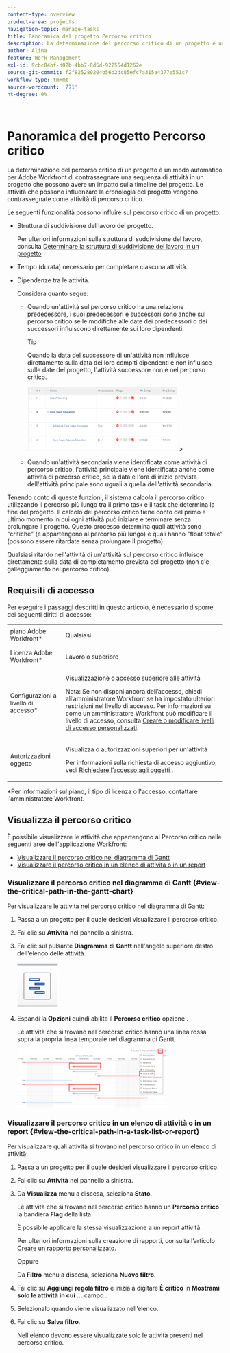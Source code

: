 ```yaml
---
content-type: overview
product-area: projects
navigation-topic: manage-tasks
title: Panoramica del progetto Percorso critico
description: La determinazione del percorso critico di un progetto è un modo automatico per Adobe Workfront di contrassegnare una sequenza di attività in un progetto che possono avere un impatto sulla timeline del progetto. Le attività che possono influenzare la cronologia del progetto vengono contrassegnate come attività di percorso critico.
author: Alina
feature: Work Management
exl-id: 9cbc84bf-d02b-4bb7-8d5d-922554d1262e
source-git-commit: f2f825280204b56d2dc85efc7a315a4377e551c7
workflow-type: tm+mt
source-wordcount: '771'
ht-degree: 0%

---
```


# Panoramica del progetto Percorso critico

La determinazione del percorso critico di un progetto è un modo automatico per Adobe Workfront di contrassegnare una sequenza di attività in un progetto che possono avere un impatto sulla timeline del progetto. Le attività che possono influenzare la cronologia del progetto vengono contrassegnate come attività di percorso critico.

Le seguenti funzionalità possono influire sul percorso critico di un progetto:

* Struttura di suddivisione del lavoro del progetto.

   Per ulteriori informazioni sulla struttura di suddivisione del lavoro, consulta [Determinare la struttura di suddivisione del lavoro in un progetto](../../../manage-work/projects/planning-a-project/determine-project-work-breakdown-structure.md)

* Tempo (durata) necessario per completare ciascuna attività.
* Dipendenze tra le attività.

   Considera quanto segue:

   * Quando un&#39;attività sul percorso critico ha una relazione predecessore, i suoi predecessori e successori sono anche sul percorso critico se le modifiche alle date dei predecessori o dei successori influiscono direttamente sui loro dipendenti.

      >[!TIP]
      >
      >Quando la data del successore di un&#39;attività non influisce direttamente sulla data dei loro compiti dipendenti e non influisce sulle date del progetto, l&#39;attività successore non è nel percorso critico.
      >
      >
      >![](assets/successor-not-on-critical-path-350x150.png)     >

   * Quando un&#39;attività secondaria viene identificata come attività di percorso critico, l&#39;attività principale viene identificata anche come attività di percorso critico, se la data e l&#39;ora di inizio prevista dell&#39;attività principale sono uguali a quella dell&#39;attività secondaria.

Tenendo conto di queste funzioni, il sistema calcola il percorso critico utilizzando il percorso più lungo tra il primo task e il task che determina la fine del progetto. Il calcolo del percorso critico tiene conto del primo e ultimo momento in cui ogni attività può iniziare e terminare senza prolungare il progetto. Questo processo determina quali attività sono &quot;critiche&quot; (e appartengono al percorso più lungo) e quali hanno &quot;float totale&quot; (possono essere ritardate senza prolungare il progetto).

Qualsiasi ritardo nell&#39;attività di un&#39;attività sul percorso critico influisce direttamente sulla data di completamento prevista del progetto (non c&#39;è galleggiamento nel percorso critico).

## Requisiti di accesso

Per eseguire i passaggi descritti in questo articolo, è necessario disporre dei seguenti diritti di accesso:

<table style="table-layout:auto"> 
 <col> 
 <col> 
 <tbody> 
  <tr> 
   <td role="rowheader">piano Adobe Workfront*</td> 
   <td> <p>Qualsiasi</p> </td> 
  </tr> 
  <tr> 
   <td role="rowheader">Licenza Adobe Workfront*</td> 
   <td> <p>Lavoro o superiore</p> </td> 
  </tr> 
  <tr> 
   <td role="rowheader">Configurazioni a livello di accesso*</td> 
   <td> <p>Visualizzazione o accesso superiore alle attività</p> <p>Nota: Se non disponi ancora dell’accesso, chiedi all’amministratore Workfront se ha impostato ulteriori restrizioni nel livello di accesso. Per informazioni su come un amministratore Workfront può modificare il livello di accesso, consulta <a href="../../../administration-and-setup/add-users/configure-and-grant-access/create-modify-access-levels.md" class="MCXref xref">Creare o modificare livelli di accesso personalizzati</a>.</p> </td> 
  </tr> 
  <tr> 
   <td role="rowheader">Autorizzazioni oggetto</td> 
   <td> <p>Visualizza o autorizzazioni superiori per un'attività </p> <p>Per informazioni sulla richiesta di accesso aggiuntivo, vedi <a href="../../../workfront-basics/grant-and-request-access-to-objects/request-access.md" class="MCXref xref">Richiedere l’accesso agli oggetti </a>.</p> </td> 
  </tr> 
 </tbody> 
</table>

&#42;Per informazioni sul piano, il tipo di licenza o l&#39;accesso, contattare l&#39;amministratore Workfront.

## Visualizza il percorso critico

È possibile visualizzare le attività che appartengono al Percorso critico nelle seguenti aree dell&#39;applicazione Workfront:

* [Visualizzare il percorso critico nel diagramma di Gantt](#view-the-critical-path-in-the-gantt-chart)
* [Visualizzare il percorso critico in un elenco di attività o in un report](#view-the-critical-path-in-a-task-list-or-report)

### Visualizzare il percorso critico nel diagramma di Gantt {#view-the-critical-path-in-the-gantt-chart}

Per visualizzare le attività nel percorso critico nel diagramma di Gantt:

1. Passa a un progetto per il quale desideri visualizzare il percorso critico.
1. Fai clic su **Attività** nel pannello a sinistra.
1. Fai clic sul pulsante **Diagramma di Gantt** nell&#39;angolo superiore destro dell&#39;elenco delle attività.

   ![gantt_graph_icon_1_.png](assets/gantt-chart-icon--1-.png)

1. Espandi la **Opzioni** quindi abilita il **Percorso critico** opzione .

   Le attività che si trovano nel percorso critico hanno una linea rossa sopra la propria linea temporale nel diagramma di Gantt.

   ![crtitical_path_on_gantt__1_.png](assets/crtitical-path-on-gantt--1--350x137.png)

### Visualizzare il percorso critico in un elenco di attività o in un report {#view-the-critical-path-in-a-task-list-or-report}

Per visualizzare quali attività si trovano nel percorso critico in un elenco di attività:

1. Passa a un progetto per il quale desideri visualizzare il percorso critico.
1. Fai clic su **Attività** nel pannello a sinistra.
1. Da **Visualizza** menu a discesa, seleziona **Stato**.

   Le attività che si trovano nel percorso critico hanno un **Percorso critico** la bandiera **Flag** della lista.

   È possibile applicare la stessa visualizzazione a un report attività.

   Per ulteriori informazioni sulla creazione di rapporti, consulta l’articolo [Creare un rapporto personalizzato](../../../reports-and-dashboards/reports/creating-and-managing-reports/create-custom-report.md).

   Oppure

   Da **Filtro** menu a discesa, seleziona **Nuovo filtro**.

1. Fai clic su **Aggiungi regola filtro** e inizia a digitare **È critico** in **Mostrami solo le attività in cui ...** campo .

1. Selezionalo quando viene visualizzato nell’elenco.
1. Fai clic su **Salva filtro**.

   Nell&#39;elenco devono essere visualizzate solo le attività presenti nel percorso critico.
